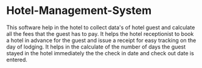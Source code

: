 # Hotel-Management-System
This software help in the hotel to collect data's of hotel guest and calculate all the fees that the guest has to pay.
It helps the hotel receptionist to book a hotel in advance for the guest and issue a receipt for easy tracking on the day of lodging.
It helps in the calculate of the number of days the guest stayed in the hotel immediately the the check in date and check out date is entered.
